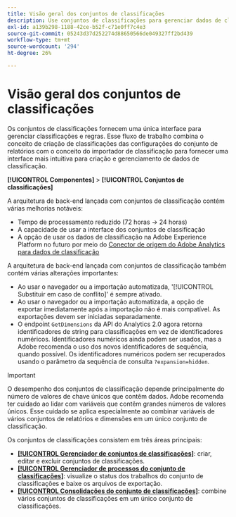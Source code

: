 ```yaml
---
title: Visão geral dos conjuntos de classificações
description: Use conjuntos de classificações para gerenciar dados de classificação.
exl-id: a139b298-1188-42ce-b52f-c71e0ff7c4e3
source-git-commit: 05243d37d252274d88650566de049327ff2bd439
workflow-type: tm+mt
source-wordcount: '294'
ht-degree: 26%

---
```


# Visão geral dos conjuntos de classificações

Os conjuntos de classificações fornecem uma única interface para gerenciar classificações e regras. Esse fluxo de trabalho combina o conceito de criação de classificações das configurações do conjunto de relatórios com o conceito do importador de classificação para fornecer uma interface mais intuitiva para criação e gerenciamento de dados de classificação.

**[!UICONTROL Componentes]** > **[!UICONTROL Conjuntos de classificações]**

A arquitetura de back-end lançada com conjuntos de classificação contém várias melhorias notáveis:

* Tempo de processamento reduzido (72 horas → 24 horas)
* A capacidade de usar a interface dos conjuntos de classificação
* A opção de usar os dados de classificação na Adobe Experience Platform no futuro por meio do [Conector de origem do Adobe Analytics para dados de classificação](https://experienceleague.adobe.com/docs/experience-platform/sources/connectors/adobe-applications/classifications.html?lang=pt-BR)

A arquitetura de back-end lançada com conjuntos de classificação também contém várias alterações importantes:

* Ao usar o navegador ou a importação automatizada, &#39;[!UICONTROL Substituir em caso de conflito]&#39; é sempre ativado.
* Ao usar o navegador ou a importação automatizada, a opção de exportar imediatamente após a importação não é mais compatível. As exportações devem ser iniciadas separadamente.
* O endpoint `GetDimensions` da API do Analytics 2.0 agora retorna identificadores de string para classificações em vez de identificadores numéricos. Identificadores numéricos ainda podem ser usados, mas a Adobe recomenda o uso dos novos identificadores de sequência, quando possível. Os identificadores numéricos podem ser recuperados usando o parâmetro da sequência de consulta `?expansion=hidden`.

>[!IMPORTANT]
>
>O desempenho dos conjuntos de classificação depende principalmente do número de valores de chave únicos que contêm dados. Adobe recomenda ter cuidado ao lidar com variáveis que contêm grandes números de valores únicos. Esse cuidado se aplica especialmente ao combinar variáveis de vários conjuntos de relatórios e dimensões em um único conjunto de classificação.

Os conjuntos de classificações consistem em três áreas principais:

* [**[!UICONTROL Gerenciador de conjuntos de classificações]**](manage/set-manager.md): criar, editar e excluir conjuntos de classificações.
* [**[!UICONTROL Gerenciador de processos do conjunto de classificações]**](job-manager.md): visualize o status dos trabalhos do conjunto de classificações e baixe os arquivos de exportação.
* [**[!UICONTROL Consolidações do conjunto de classificações]**](consolidations/manage.md): combine vários conjuntos de classificações em um único conjunto de classificações.
